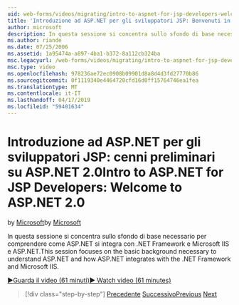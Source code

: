 ```yaml
---
uid: web-forms/videos/migrating/intro-to-aspnet-for-jsp-developers-welcome-to-aspnet-20
title: 'Introduzione ad ASP.NET per gli sviluppatori JSP: Benvenuti in ASP.NET 2.0 | Microsoft Docs'
author: microsoft
description: In questa sessione si concentra sullo sfondo di base necessario per comprendere come ASP.NET si integra con .NET Framework e Microsoft IIS e ASP.NET.
ms.author: riande
ms.date: 07/25/2006
ms.assetid: 1a95474a-a897-4ba1-b372-8a112cb324ba
msc.legacyurl: /web-forms/videos/migrating/intro-to-aspnet-for-jsp-developers-welcome-to-aspnet-20
msc.type: video
ms.openlocfilehash: 978236ae72ec0908b09901d8a8d4d3fd27770b86
ms.sourcegitcommit: 0f1119340e4464720cfd16d0ff15764746ea1fea
ms.translationtype: MT
ms.contentlocale: it-IT
ms.lasthandoff: 04/17/2019
ms.locfileid: "59401634"
---
```

# <a name="intro-to-aspnet-for-jsp-developers-welcome-to-aspnet-20"></a><span data-ttu-id="bca01-103">Introduzione ad ASP.NET per gli sviluppatori JSP: cenni preliminari su ASP.NET 2.0</span><span class="sxs-lookup"><span data-stu-id="bca01-103">Intro to ASP.NET for JSP Developers: Welcome to ASP.NET 2.0</span></span>

<span data-ttu-id="bca01-104">by [Microsoft](https://github.com/microsoft)</span><span class="sxs-lookup"><span data-stu-id="bca01-104">by [Microsoft](https://github.com/microsoft)</span></span>

<span data-ttu-id="bca01-105">In questa sessione si concentra sullo sfondo di base necessario per comprendere come ASP.NET si integra con .NET Framework e Microsoft IIS e ASP.NET.</span><span class="sxs-lookup"><span data-stu-id="bca01-105">This session focuses on the basic background necessary to understand ASP.NET and how ASP.NET integrates with the .NET Framework and Microsoft IIS.</span></span>

[<span data-ttu-id="bca01-106">&#9654;Guarda il video (61 minuti)</span><span class="sxs-lookup"><span data-stu-id="bca01-106">&#9654; Watch video (61 minutes)</span></span>](https://channel9.msdn.com/Blogs/ASP-NET-Site-Videos/intro-to-aspnet-for-jsp-developers-welcome-to-aspnet-20)

> [!div class="step-by-step"]
> <span data-ttu-id="bca01-107">[Precedente](migrating-from-classic-asp-to-aspnet.md)
> [Successivo](intro-to-aspnet-for-jsp-developers-building-applications.md)</span><span class="sxs-lookup"><span data-stu-id="bca01-107">[Previous](migrating-from-classic-asp-to-aspnet.md)
[Next](intro-to-aspnet-for-jsp-developers-building-applications.md)</span></span>
